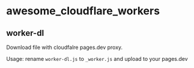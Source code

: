 # awesome_cloudflare_workers

## worker-dl
Download file with cloudfalre pages.dev proxy.

Usage: rename `worker-dl.js` to `_worker.js` and upload to your pages.dev
